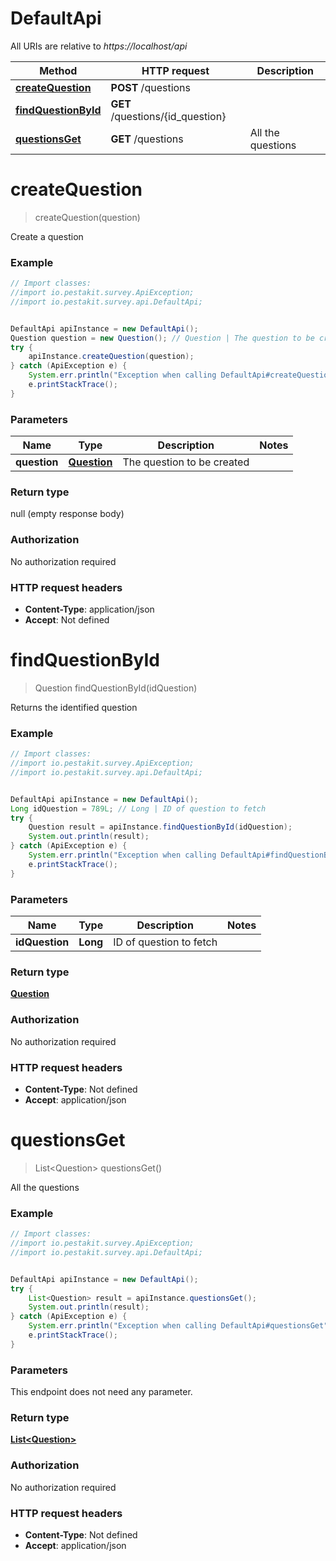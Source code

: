 # DefaultApi

All URIs are relative to *https://localhost/api*

Method | HTTP request | Description
------------- | ------------- | -------------
[**createQuestion**](DefaultApi.md#createQuestion) | **POST** /questions | 
[**findQuestionById**](DefaultApi.md#findQuestionById) | **GET** /questions/{id_question} | 
[**questionsGet**](DefaultApi.md#questionsGet) | **GET** /questions | All the questions


<a name="createQuestion"></a>
# **createQuestion**
> createQuestion(question)



Create a question

### Example
```java
// Import classes:
//import io.pestakit.survey.ApiException;
//import io.pestakit.survey.api.DefaultApi;


DefaultApi apiInstance = new DefaultApi();
Question question = new Question(); // Question | The question to be created
try {
    apiInstance.createQuestion(question);
} catch (ApiException e) {
    System.err.println("Exception when calling DefaultApi#createQuestion");
    e.printStackTrace();
}
```

### Parameters

Name | Type | Description  | Notes
------------- | ------------- | ------------- | -------------
 **question** | [**Question**](Question.md)| The question to be created |

### Return type

null (empty response body)

### Authorization

No authorization required

### HTTP request headers

 - **Content-Type**: application/json
 - **Accept**: Not defined

<a name="findQuestionById"></a>
# **findQuestionById**
> Question findQuestionById(idQuestion)



Returns the identified question

### Example
```java
// Import classes:
//import io.pestakit.survey.ApiException;
//import io.pestakit.survey.api.DefaultApi;


DefaultApi apiInstance = new DefaultApi();
Long idQuestion = 789L; // Long | ID of question to fetch
try {
    Question result = apiInstance.findQuestionById(idQuestion);
    System.out.println(result);
} catch (ApiException e) {
    System.err.println("Exception when calling DefaultApi#findQuestionById");
    e.printStackTrace();
}
```

### Parameters

Name | Type | Description  | Notes
------------- | ------------- | ------------- | -------------
 **idQuestion** | **Long**| ID of question to fetch |

### Return type

[**Question**](Question.md)

### Authorization

No authorization required

### HTTP request headers

 - **Content-Type**: Not defined
 - **Accept**: application/json

<a name="questionsGet"></a>
# **questionsGet**
> List&lt;Question&gt; questionsGet()

All the questions

### Example
```java
// Import classes:
//import io.pestakit.survey.ApiException;
//import io.pestakit.survey.api.DefaultApi;


DefaultApi apiInstance = new DefaultApi();
try {
    List<Question> result = apiInstance.questionsGet();
    System.out.println(result);
} catch (ApiException e) {
    System.err.println("Exception when calling DefaultApi#questionsGet");
    e.printStackTrace();
}
```

### Parameters
This endpoint does not need any parameter.

### Return type

[**List&lt;Question&gt;**](Question.md)

### Authorization

No authorization required

### HTTP request headers

 - **Content-Type**: Not defined
 - **Accept**: application/json

